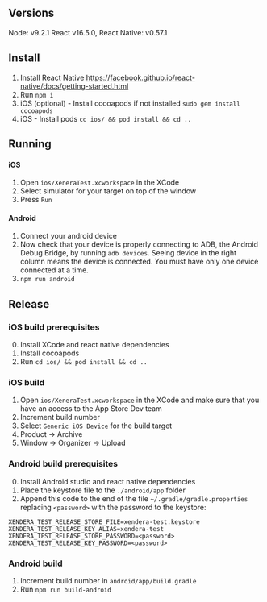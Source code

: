 ## Versions

Node: v9.2.1
React v16.5.0,
React Native: v0.57.1

## Install

1. Install React Native https://facebook.github.io/react-native/docs/getting-started.html
2. Run `npm i`
3. iOS (optional) - Install cocoapods if not installed `sudo gem install cocoapods`
4. iOS - Install pods `cd ios/ && pod install && cd ..`

## Running

#### iOS

1. Open `ios/XeneraTest.xcworkspace` in the XCode
2. Select simulator for your target on top of the window
3. Press `Run`

#### Android

1. Connect your android device
2. Now check that your device is properly connecting to ADB, the Android Debug Bridge, by running `adb devices`. Seeing device in the right column means the device is connected. You must have only one device connected at a time.
3. `npm run android`

## Release

### iOS build prerequisites

0. Install XCode and react native dependencies
1. Install cocoapods
2. Run `cd ios/ && pod install && cd ..`

### iOS build

1. Open `ios/XeneraTest.xcworkspace` in the XCode and make sure that you have an access to the App Store Dev team
2. Increment build number
3. Select `Generic iOS Device` for the build target
3. Product -> Archive
4. Window -> Organizer -> Upload

### Android build prerequisites

0. Install Android studio and react native dependencies
1. Place the keystore file to the `./android/app` folder
2. Append this code to the end of the file `~/.gradle/gradle.properties` replacing `<password>` with the password to the keystore:

```
XENDERA_TEST_RELEASE_STORE_FILE=xendera-test.keystore
XENDERA_TEST_RELEASE_KEY_ALIAS=xendera-test
XENDERA_TEST_RELEASE_STORE_PASSWORD=<password>
XENDERA_TEST_RELEASE_KEY_PASSWORD=<password>
```

### Android build

1. Increment build number in `android/app/build.gradle`
2. Run `npm run build-android`
